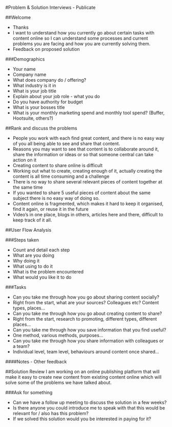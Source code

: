 #Problem & Solution Interviews - Publicate##Welcome* Thanks*	I want to understand how you currently go about certain tasks with content online so I can understand some processes and current problems you are facing and how you are currently solving them.*	Feedback on proposed solution###Demographics-	Your name-	Company name-	What does company do / offering?-	What industry is it in-	What is your job title-	Explain about your job role - what you do-	Do you have authority for budget-	What is your bosses title-	What is your monthly marketing spend and monthly tool spend? (Buffer, Hootsuite, others?)##Rank and discuss the problems-	People you work with each find great content, and there is no easy way of you all being able to see and share that content.-	Reasons you may want to see that content is to collaborate around it, share the information or ideas or so that someone central can take action on it-	Creating content to share online is difficult-	Working out what to create, creating enough of it, actually creating the content is all time consuming and a challenge-	There is no way to share several relevant pieces of content together at the same time-	If you wanted to share 5 useful pieces of content about the same subject there is no easy way of doing so.-	Content online is fragmented, which makes it hard to keep it organised, find it again, or reuse it in the future-	Video’s in one place, blogs in others, articles here and there, difficult to keep track of it all.##User Flow Analysis###Steps taken-	Count and detail each step-	What are you doing-	Why doing it-	What using to do it-	What is the problem encountered-	What would you like it to do###Tasks-	Can you take me through how you go about sharing content socially?-	Right from the start, what are your sources? Colleagues etc? Content types, places...-	Can you take me through how you go about creating content to share?-	Right from the start, research to promoting, different types, different places…-	Can you take me through how you save information that you find useful?-	One method, various methods, purposes... -	Can you take me through how you share information with colleagues or a team?-	Individual level, team level, behaviours around content once shared…####Notes - Other feedback##Solution ReviewI am working on an online publishing platform that will make it easy to create new content from existing content online which will solve some of the problems we have talked about.###Ask for something- Can we have a follow up meeting to discuss the solution in a few weeks?- Is there anyone you could introduce me to speak with that this would be relevant for / also has this problem?- If we solved this solution would you be interested in paying for it?